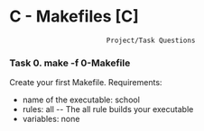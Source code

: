 # C - Makefiles [C]
                            Project/Task Questions

### Task 0. make -f 0-Makefile

Create your first Makefile.
Requirements:
- name of the executable: school
- rules: all
-- The all rule builds your executable
- variables: none


